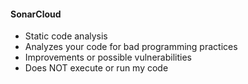 #### SonarCloud

* Static code analysis 
* Analyzes your code for bad programming practices
* Improvements or possible vulnerabilities
* Does NOT execute or run my code
